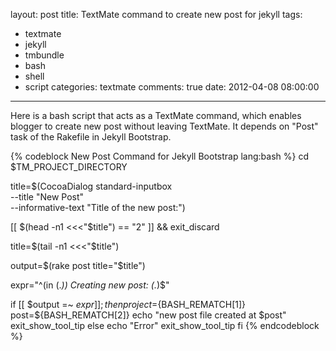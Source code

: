 layout: post
title: TextMate command to create new post for jekyll
tags:
  - textmate
  - jekyll
  - tmbundle
  - bash
  - shell
  - script
categories: textmate
comments: true
date: 2012-04-08 08:00:00
---
Here is a bash script that acts as a TextMate command, which enables blogger to create new post without leaving TextMate.
It depends on "Post" task of the Rakefile in Jekyll Bootstrap.

{% codeblock New Post Command for Jekyll Bootstrap lang:bash %}
cd $TM_PROJECT_DIRECTORY

title=$(CocoaDialog standard-inputbox \
 --title "New Post" \
 --informative-text "Title of the new post:")

[[ $(head -n1 <<<"$title") == "2" ]] && exit_discard

title=$(tail -n1 <<<"$title")

output=$(rake post title="$title")

expr="^\(in (.*)\) Creating new post: (.*)$"

if [[ $output =~ $expr ]]; then
   	project=${BASH_REMATCH[1]}
	post=${BASH_REMATCH[2]}
	echo "new post file created at $post"
	exit_show_tool_tip
else
   	echo "Error"
	exit_show_tool_tip
fi
{% endcodeblock %}
